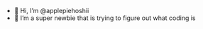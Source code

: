 - 👋 Hi, I’m @applepiehoshii
- 🌱 I’m a super newbie that is trying to figure out what coding is

<!---
applepiehoshii/applepiehoshii is a ✨ special ✨ repository because its `README.md` (this file) appears on your GitHub profile.
You can click the Preview link to take a look at your changes.
--->
